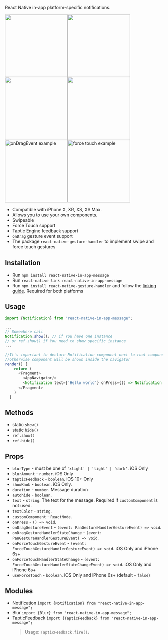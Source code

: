 React Native in-app platform-specific notifications. 


<img src="https://user-images.githubusercontent.com/17552441/50742070-67691b00-1217-11e9-94b3-c569c9a8aa9a.gif" width="200" height="200" /><img src="https://user-images.githubusercontent.com/17552441/50742065-5ae4c280-1217-11e9-9b8e-0121a09d8be1.gif" width="200" height="200" /><img src="https://user-images.githubusercontent.com/17552441/50742058-47d1f280-1217-11e9-8554-51d02d5661e3.gif" width="200" height="200" /><img src="https://user-images.githubusercontent.com/17552441/50741960-c9288580-1215-11e9-8a4f-d2baa8778329.gif" width="200" height="200" /><img src="https://user-images.githubusercontent.com/17552441/50844169-399ce700-137b-11e9-96f6-a72eb483986f.gif" alt="onDragEvent example" width="200" height="200" /><img alt="force touch example" src="https://user-images.githubusercontent.com/17552441/50844280-7b2d9200-137b-11e9-8477-bc0fc120edda.gif" width="200" height="200" />


- Compatible with iPhone X, XR, XS, XS Max.
- Allows you to use your own components.
- Swipeable
- Force Touch support
- Taptic Engine feedback support
- `onDrag` gesture event support
- The package `react-native-gesture-handler` to implement swipe and force touch gestures

## Installation

- Run `npm install react-native-in-app-message`
- Run `react-native link react-native-in-app-message`
- Run `npm install react-native-gesture-handler` and follow the <a href="https://kmagiera.github.io/react-native-gesture-handler/docs/getting-started.html#installation">linking guide</a>. Required for both platforms

## Usage

```javascript
import {Notification} from "react-native-in-app-message";

...
// Somewhere call
Notification.show(); // if You have one instance
// or ref.show() if You need to show specific instance
...

//It's important to declare Notification component next to root component
//otherwise component will be shown inside the navigator
render() {
    return (
      <Fragment>
        <AppNavigator/>
        <Notification text={'Hello world'} onPress={() => Notification.hide()} textColor={'#000'} />
      </Fragment>
    )
  }

```

## Methods
- static `show()`
- static `hide()`
- `ref.show()`
- `ref.hide()`

## Props

- `blurType` - must be one of `'xlight' | 'light' | 'dark'`. iOS Only
- `blurAmount` - `number`. iOS Only
- `tapticFeedback` - `boolean`. iOS 10+ Only
- `showKnob` - `boolean`. iOS Only.
- `duration` - `number`. Message duration
- `autohide` - `boolean`.
- `text` - `string`. The text for the message. Required if `customComponent` is not used.
- `textColor` - `string`.
- `customComponent` - `ReactNode`.
- `onPress` - `() => void`.
- `onDragGestureEvent` - `(event: PanGestureHandlerGestureEvent) => void`.
- `onDragGestureHandlerStateChange` - `(event: PanGestureHandlerGestureEvent) => void`.
- `onForceTouchGestureEvent` - `(event: ForceTouchGestureHandlerGestureEvent) => void`. iOS Only and iPhone 6s+
- `onForceTouchHandlerStateChange` - `(event: ForceTouchGestureHandlerStateChangeEvent) => void`.  iOS Only and iPhone 6s+
- `useForceTouch` - `boolean`. iOS Only and iPhone 6s+ (default - `false`)

## Modules
- Notification `import {Notification} from "react-native-in-app-message";`
- Blur `import {Blur} from "react-native-in-app-message";`
- TapticFeedback `import {TapticFeedback} from "react-native-in-app-message";`   
  >Usage:  `TapticFeedback.fire();`
